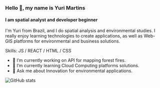 ### Hello 👋, my name is Yuri Martins
#### I am spatial analyst and developer beginner
I'm Yuri from Brazil, and I do spatial analysis and environmental studies. I really enjoy learning technologies to create applications, as well as Web-GIS platforms for environmental and business solutions.

Skills: JS / REACT / HTML / CSS

- 🔭 I’m currently working on API for mapping forest fires. 
- 🌱 I’m currently learning Cloud Computing platforms solutions. 
- 💬 Ask me about Innovation for environmental applications. 

![GitHub stats](https://github-readme-stats.vercel.app/api?username=ytmartins&&show_icons=true&title_color=ffffff&icon_color=e74c3c&text_color=daf7dc&bg_color=151515)
